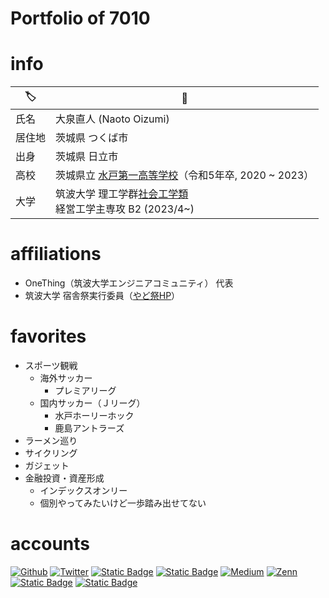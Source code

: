 # Portfolio of 7010

# info

|🏷️|📌|
|---|---|
|氏名|大泉直人 (Naoto Oizumi)|
|居住地|茨城県 つくば市|
|出身|茨城県 日立市|
|高校|茨城県立 [水戸第一高等学校](https://www.mito1-h.ibk.ed.jp/)（令和5年卒, 2020 ~ 2023）|
|大学|筑波大学 理工学群[社会工学類](https://www.sk.tsukuba.ac.jp/College/index.php) <br> 経営工学主専攻 B2 (2023/4~)|

# affiliations
- OneThing（筑波大学エンジニアコミュニティ） 代表
- 筑波大学 宿舎祭実行委員（[やど祭HP](https://yadokarisai.com/)）

# favorites
- スポーツ観戦
  - 海外サッカー
    - プレミアリーグ
  - 国内サッカー（Ｊリーグ）
    - 水戸ホーリーホック
    - 鹿島アントラーズ
- ラーメン巡り
- サイクリング
- ガジェット
- 金融投資・資産形成
  - インデックスオンリー
  - 個別やってみたいけど一歩踏み出せてない


# accounts
<p>
<a href="https://github.com/naotoizu7010" target="_blank"><img alt="Github" src="https://img.shields.io/badge/Github-%2312100E.svg?&style=flat-square&logo=Github&logoColor=white" /></a>
<a href="https://twitter.com/naotoizu_7010" target="_blank"><img alt="Twitter" src="https://img.shields.io/badge/Twitter-%231DA1F2.svg?&style=flat-square&logo=twitter&logoColor=white" /></a>
<a href="https://www.instagram.com/naotoizu_7010/?hl=ja"><img alt="Static Badge" src="https://img.shields.io/badge/Instagram-%23E4405F?style=flat-square&logo=Instagram&logoColor=fff&link=https%3A%2F%2Fwww.instagram.com%2Fnaotoizu_7010%2F%3Fhl%3Dja"></a>
<a href="https://www.facebook.com/naotoizu7010/"><img alt="Static Badge" src="https://img.shields.io/badge/Facebook-%230866FF?style=flat-square&logo=Facebook&logoColor=fff"></a>
<a href="https://qiita.com/naotoizu_7010" target="_blank"><img alt="Medium" src="https://img.shields.io/badge/Qiita-55C500.svg?&style=flat-square&logo=qiita&logoColor=white" /></a>
<a href="https://zenn.dev/naotoizu_7010" target="_blank"><img alt="Zenn" src="https://img.shields.io/badge/Zenn-3EA8FF.svg?&style=flat-square&logo=Zenn&logoColor=white" /></a>
<a href="https://www.wantedly.com/id/naotoizu_7010"><img alt="Static Badge" src="https://img.shields.io/badge%2FWantedly-%2321BDDB?style=flat-square&logo=Wantedly&logoColor=fff&link=https%3A%2F%2Fwww.wantedly.com%2Fid%2Fnaotoizu_7010"></a>
<a href="https://note.com/naotoizu_7010/"><img alt="Static Badge" src="https://img.shields.io/badge%2FNote-ffffff?style=flat-square&logoColor=%23000000">
</a>
</p>

<!--
**naotoizu7010/naotoizu7010** is a ✨ _special_ ✨ repository because its `README.md` (this file) appears on your GitHub profile.

Here are some ideas to get you started:

- 🔭 I’m currently working on ...
- 🌱 I’m currently learning ...
- 👯 I’m looking to collaborate on ...
- 🤔 I’m looking for help with ...
- 💬 Ask me about ...
- 📫 How to reach me: ...
- 😄 Pronouns: ...
- ⚡ Fun fact: ...
-->
